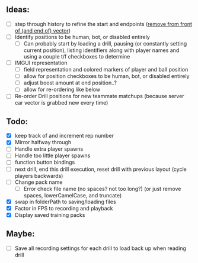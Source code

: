 ## Ideas:
- [ ] step through history to refine the start and endpoints ([remove from front of (and end of) vector](https://stackoverflow.com/questions/7351899/remove-first-n-elements-from-a-stdvector)) 
 - [ ] Identify positions to be human, bot, or disabled entirely
	 - [ ]  Can probably start by loading a drill, pausing (or constantly setting current position), listing identifiers along with player names and using a couple t/f checkboxes to determine
 - [ ] IMGUI representation
	 - [ ] field representation and colored markers of player and ball position
	 - [ ] allow for position checkboxes to be human, bot, or disabled entirely
	 - [ ] adjust boost amount at end position..?
	 - [ ] allow for re-ordering like below
 - [ ] Re-order Drill positions for new teammate matchups (because server car vector is grabbed new every time)

## Todo:
 - [x] keep track of and increment rep number
 - [x] Mirror halfway through
 - [ ] Handle extra player spawns
 - [ ] Handle too little player spawns
 - [ ] function button bindings
 - [ ] next drill, end this drill execution, reset drill with previous layout (cycle players backwards) 
 - [ ] Change pack name
	 - [ ] Error check file name (no spaces? not too long?) (or just remove spaces, lowerCamelCase, and truncate)
 - [x] swap in folderPath to saving/loading files
 - [x] Factor in FPS to recording and playback
 - [x] Display saved training packs

 ## Maybe:
 - [ ] Save all recording settings for each drill to load back up when reading drill